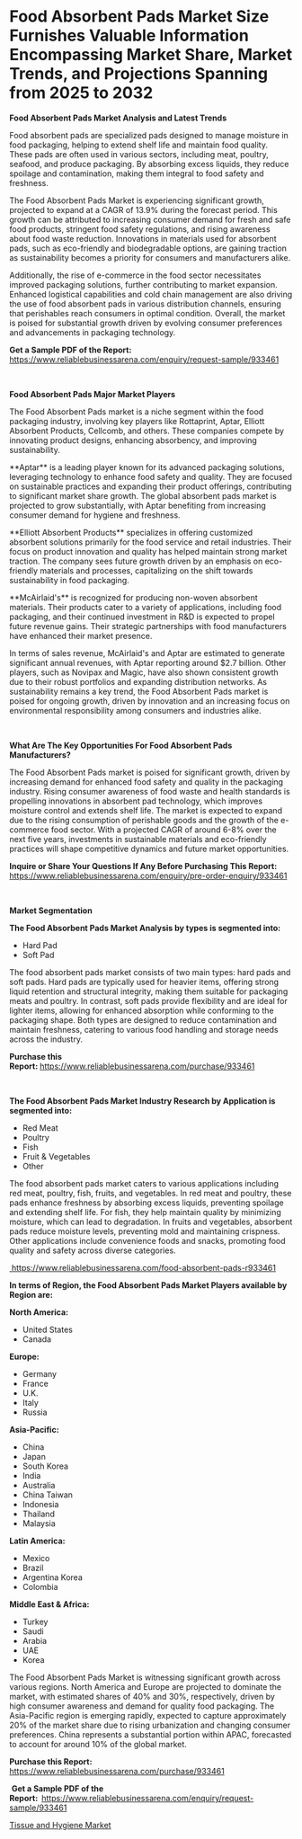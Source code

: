 <p><h1>Food Absorbent Pads Market Size Furnishes Valuable Information Encompassing Market Share, Market Trends, and Projections Spanning from 2025 to 2032</h1></p><p><strong>Food Absorbent Pads Market Analysis and Latest Trends</strong></p>
<p><p>Food absorbent pads are specialized pads designed to manage moisture in food packaging, helping to extend shelf life and maintain food quality. These pads are often used in various sectors, including meat, poultry, seafood, and produce packaging. By absorbing excess liquids, they reduce spoilage and contamination, making them integral to food safety and freshness.</p><p>The Food Absorbent Pads Market is experiencing significant growth, projected to expand at a CAGR of 13.9% during the forecast period. This growth can be attributed to increasing consumer demand for fresh and safe food products, stringent food safety regulations, and rising awareness about food waste reduction. Innovations in materials used for absorbent pads, such as eco-friendly and biodegradable options, are gaining traction as sustainability becomes a priority for consumers and manufacturers alike.</p><p>Additionally, the rise of e-commerce in the food sector necessitates improved packaging solutions, further contributing to market expansion. Enhanced logistical capabilities and cold chain management are also driving the use of food absorbent pads in various distribution channels, ensuring that perishables reach consumers in optimal condition. Overall, the market is poised for substantial growth driven by evolving consumer preferences and advancements in packaging technology.</p></p>
<p><strong>Get a Sample PDF of the Report:&nbsp;</strong> <a href="https://www.reliablebusinessarena.com/enquiry/request-sample/933461?utm_campaign=2401&utm_medium=2&utm_source=Github&utm_content=ia&utm_term=09022025&utm_id=food-absorbent-pads">https://www.reliablebusinessarena.com/enquiry/request-sample/933461</a></p>
<p>&nbsp;</p>
<p><strong>Food Absorbent Pads Major Market Players</strong></p>
<p><p>The Food Absorbent Pads market is a niche segment within the food packaging industry, involving key players like Rottaprint, Aptar, Elliott Absorbent Products, Cellcomb, and others. These companies compete by innovating product designs, enhancing absorbency, and improving sustainability.</p><p>**Aptar** is a leading player known for its advanced packaging solutions, leveraging technology to enhance food safety and quality. They are focused on sustainable practices and expanding their product offerings, contributing to significant market share growth. The global absorbent pads market is projected to grow substantially, with Aptar benefiting from increasing consumer demand for hygiene and freshness.</p><p>**Elliott Absorbent Products** specializes in offering customized absorbent solutions primarily for the food service and retail industries. Their focus on product innovation and quality has helped maintain strong market traction. The company sees future growth driven by an emphasis on eco-friendly materials and processes, capitalizing on the shift towards sustainability in food packaging.</p><p>**McAirlaid's** is recognized for producing non-woven absorbent materials. Their products cater to a variety of applications, including food packaging, and their continued investment in R&D is expected to propel future revenue gains. Their strategic partnerships with food manufacturers have enhanced their market presence.</p><p>In terms of sales revenue, McAirlaid's and Aptar are estimated to generate significant annual revenues, with Aptar reporting around $2.7 billion. Other players, such as Novipax and Magic, have also shown consistent growth due to their robust portfolios and expanding distribution networks. As sustainability remains a key trend, the Food Absorbent Pads market is poised for ongoing growth, driven by innovation and an increasing focus on environmental responsibility among consumers and industries alike.</p></p>
<p>&nbsp;</p>
<p><strong>What Are The Key Opportunities For Food Absorbent Pads Manufacturers?</strong></p>
<p><p>The Food Absorbent Pads market is poised for significant growth, driven by increasing demand for enhanced food safety and quality in the packaging industry. Rising consumer awareness of food waste and health standards is propelling innovations in absorbent pad technology, which improves moisture control and extends shelf life. The market is expected to expand due to the rising consumption of perishable goods and the growth of the e-commerce food sector. With a projected CAGR of around 6-8% over the next five years, investments in sustainable materials and eco-friendly practices will shape competitive dynamics and future market opportunities.</p></p>
<p><strong>Inquire or Share Your Questions If Any Before Purchasing This Report:</strong> <a href="https://www.reliablebusinessarena.com/enquiry/pre-order-enquiry/933461?utm_campaign=2401&utm_medium=2&utm_source=Github&utm_content=ia&utm_term=09022025&utm_id=food-absorbent-pads">https://www.reliablebusinessarena.com/enquiry/pre-order-enquiry/933461</a></p>
<p>&nbsp;</p>
<p><strong>Market Segmentation</strong></p>
<p><strong>The Food Absorbent Pads Market Analysis by types is segmented into:</strong></p>
<p><ul><li>Hard Pad</li><li>Soft Pad</li></ul></p>
<p><p>The food absorbent pads market consists of two main types: hard pads and soft pads. Hard pads are typically used for heavier items, offering strong liquid retention and structural integrity, making them suitable for packaging meats and poultry. In contrast, soft pads provide flexibility and are ideal for lighter items, allowing for enhanced absorption while conforming to the packaging shape. Both types are designed to reduce contamination and maintain freshness, catering to various food handling and storage needs across the industry.</p></p>
<p><strong>Purchase this Report:&nbsp;</strong><a href="https://www.reliablebusinessarena.com/purchase/933461?utm_campaign=2401&utm_medium=2&utm_source=Github&utm_content=ia&utm_term=09022025&utm_id=food-absorbent-pads">https://www.reliablebusinessarena.com/purchase/933461</a></p>
<p>&nbsp;</p>
<p><strong>The Food Absorbent Pads Market Industry Research by Application is segmented into:</strong></p>
<p><ul><li>Red Meat</li><li>Poultry</li><li>Fish</li><li>Fruit & Vegetables</li><li>Other</li></ul></p>
<p><p>The food absorbent pads market caters to various applications including red meat, poultry, fish, fruits, and vegetables. In red meat and poultry, these pads enhance freshness by absorbing excess liquids, preventing spoilage and extending shelf life. For fish, they help maintain quality by minimizing moisture, which can lead to degradation. In fruits and vegetables, absorbent pads reduce moisture levels, preventing mold and maintaining crispness. Other applications include convenience foods and snacks, promoting food quality and safety across diverse categories.</p></p>
<p><a href="https://www.reliablebusinessarena.com/food-absorbent-pads-r933461?utm_campaign=2401&utm_medium=2&utm_source=Github&utm_content=ia&utm_term=09022025&utm_id=food-absorbent-pads">&nbsp;https://www.reliablebusinessarena.com/food-absorbent-pads-r933461</a></p>
<p><strong>In terms of Region, the Food Absorbent Pads Market Players available by Region are:</strong></p>
<p>
    <p> <strong> North America: </strong>
        <ul>
            <li>United States</li>
            <li>Canada</li>
        </ul>
        </p> 
    <p> <strong> Europe: </strong>
        <ul>
            <li>Germany</li>
            <li>France</li>
            <li>U.K.</li>
            <li>Italy</li>
            <li>Russia</li>
        </ul>
        </p> 
    <p> <strong> Asia-Pacific: </strong>
        <ul>
            <li>China</li>
            <li>Japan</li>
            <li>South Korea</li>
            <li>India</li>
            <li>Australia</li>
            <li>China Taiwan</li>
            <li>Indonesia</li>
            <li>Thailand</li>
            <li>Malaysia</li>
        </ul>
        </p> 
    <p> <strong> Latin America: </strong>
        <ul>
            <li>Mexico</li>
            <li>Brazil</li>
            <li>Argentina Korea</li>
            <li>Colombia</li>
        </ul>
        </p> 
    <p> <strong> Middle East & Africa: </strong>
        <ul>
            <li>Turkey</li>
            <li>Saudi</li>
            <li>Arabia</li>
            <li>UAE</li>
            <li>Korea</li>
        </ul>
    </p>
    </p>
<p><p>The Food Absorbent Pads Market is witnessing significant growth across various regions. North America and Europe are projected to dominate the market, with estimated shares of 40% and 30%, respectively, driven by high consumer awareness and demand for quality food packaging. The Asia-Pacific region is emerging rapidly, expected to capture approximately 20% of the market share due to rising urbanization and changing consumer preferences. China represents a substantial portion within APAC, forecasted to account for around 10% of the global market.</p></p>
<p><strong>Purchase this Report: </strong><a href="https://www.reliablebusinessarena.com/purchase/933461?utm_campaign=2401&utm_medium=2&utm_source=Github&utm_content=ia&utm_term=09022025&utm_id=food-absorbent-pads">https://www.reliablebusinessarena.com/purchase/933461</a></p>
<p>&nbsp;<strong>Get a Sample PDF of the Report:&nbsp;&nbsp;</strong><a href="https://www.reliablebusinessarena.com/enquiry/request-sample/933461?utm_campaign=2401&utm_medium=2&utm_source=Github&utm_content=ia&utm_term=09022025&utm_id=food-absorbent-pads">https://www.reliablebusinessarena.com/enquiry/request-sample/933461</a></p>
<p><strong></strong></p>
<p><p><a href="https://github.com/rabiumofer/Market-Research-Report-List-1/blob/main/tissue-and-hygiene-market.md?utm_campaign=2401&utm_medium=2&utm_source=Github&utm_content=ia&utm_term=09022025&utm_id=food-absorbent-pads">Tissue and Hygiene Market</a></p></p>